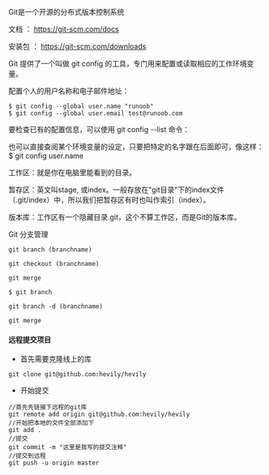 Git是一个开源的分布式版本控制系统

文档 ： https://git-scm.com/docs    

安装包 ： https://git-scm.com/downloads   

Git 提供了一个叫做 git config 的工具，专门用来配置或读取相应的工作环境变量。

配置个人的用户名称和电子邮件地址：
```
$ git config --global user.name "runoob"
$ git config --global user.email test@runoob.com
```
要检查已有的配置信息，可以使用 git config --list 命令：

也可以直接查阅某个环境变量的设定，只要把特定的名字跟在后面即可，像这样：
$ git config user.name

工作区：就是你在电脑里能看到的目录。

暂存区：英文叫stage, 或index。一般存放在"git目录"下的index文件（.git/index）中，所以我们把暂存区有时也叫作索引（index）。

版本库：工作区有一个隐藏目录.git，这个不算工作区，而是Git的版本库。

Git 分支管理
```
git branch (branchname)

git checkout (branchname)

git merge 

$ git branch

git branch -d (branchname)

git merge
```



#### 远程提交项目
- 首先需要克隆线上的库

```
git clone git@github.com:hevily/hevily
```

- 开始提交   

```
//首先先链接下远程的git库  
git remote add origin git@github.com:hevily/hevily  
//开始把本地的文件全部添加下  
git add .  
//提交  
git commit -m "这里是我写的提交注释"  
//提交到远程  
git push -u origin master
```
